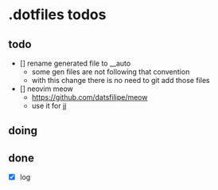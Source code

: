 # .dotfiles todos

## todo

- [] rename generated file to \_\_auto
  - some gen files are not following that convention
  - with this change there is no need to git add those files
- [] neovim meow
  - https://github.com/datsfilipe/meow
  - use it for jj

## doing

## done

- [x] log
